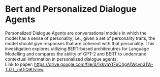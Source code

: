# Bert and Personalized Dialogue Agents 

Personalized Dialogue Agents are conversational models in which the model has a sense of personality; i.e., given a set of personality traits, the model should give responses that are coherent with that
personality. This investigation explores utilizing BERT-based architecutres for Language Modelling and compares the ability of GPT-2 and BERT to understand contextual information in personalized dialogue agents.
<br/>
Link to paper: https://drive.google.com/file/d/1xkvaYt76C4gA1Wcyn31W-TJZL_mOiQjK/view
